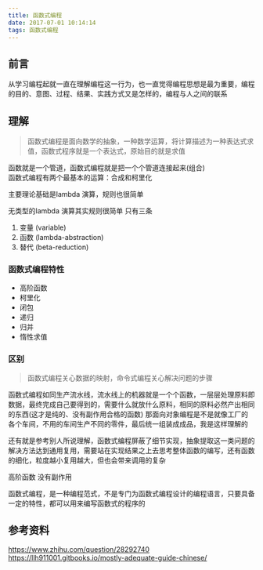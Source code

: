 ```yaml
---
title: 函数式编程
date: 2017-07-01 10:14:14
tags: 函数式编程
---
```


## 前言
从学习编程起就一直在理解编程这一行为，也一直觉得编程思想是最为重要，编程的目的、意图、过程、结果、实践方式又是怎样的，编程与人之间的联系

## 理解
> 函数式编程是面向数学的抽象，一种数学运算，将计算描述为一种表达式求值，函数式程序就是一个表达式，原始目的就是求值

函数就是一个管道，函数式编程就是把一个个管道连接起来(组合)  
函数式编程有两个最基本的运算：合成和柯里化  

主要理论基础是lambda 演算，规则也很简单  

无类型的lambda 演算其实规则很简单 只有三条  
1. 变量 (variable)
2. 函数 (lambda-abstraction)
3. 替代 (beta-reduction)

### 函数式编程特性
- 高阶函数
- 柯里化
- 闭包
- 递归
- 归并
- 惰性求值

### 区别
> 函数式编程关心数据的映射，命令式编程关心解决问题的步骤

函数式编程如同生产流水线，流水线上的机器就是一个个函数，一层层处理原料即数据，最终完成自己要得到的，需要什么就放什么原料，相同的原料必然产出相同的东西(这才是纯的、没有副作用合格的函数)
那面向对象编程是不是就像工厂的各个车间，不用的车间生产不同的零件，最后统一组装成成品，我是这样理解的

还有就是参考别人所说理解，函数式编程屏蔽了细节实现，抽象提取这一类问题的解决方法达到通用复用，需要站在实现结果之上去思考整体函数的编写，还有函数的细化，粒度越小复用越大，但也会带来调用的复杂

高阶函数
没有副作用

函数式编程，是一种编程范式，不是专门为函数式编程设计的编程语言，只要具备一定的特性，都可以用来编写函数式的程序的


## 参考资料
https://www.zhihu.com/question/28292740
https://llh911001.gitbooks.io/mostly-adequate-guide-chinese/

